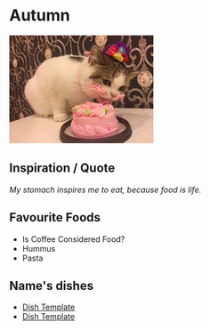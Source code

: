 # Autumn
![Autumn Mayes](/Images/Kitty.jpg)

## Inspiration / Quote

*My stomach inspires me to eat, because food is life.*

## Favourite Foods

* Is Coffee Considered Food?
* Hummus
* Pasta

## Name's dishes

* [Dish Template](/Courses/DishTemplate.md)
* [Dish Template](/Courses/DishTemplate.md)
